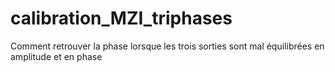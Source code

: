 # calibration_MZI_triphases
Comment retrouver la phase lorsque les trois sorties sont mal équilibrées en amplitude et en phase
